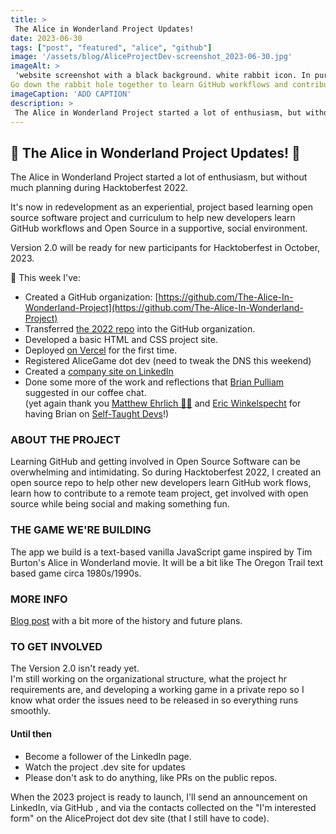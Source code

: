 ```yaml
---
title: >
 The Alice in Wonderland Project Updates!
date: 2023-06-30
tags: ["post", "featured", "alice", "github"]
image: '/assets/blog/AliceProjectDev-screenshot_2023-06-30.jpg'
imageAlt: >
 'website screenshot with a black background. white rabbit icon. In purple fantasy style text: The Alice in Wonderland Project. In white computer text:  
Go down the rabbit hole together to learn GitHub workflows and contribute to open-source!'
imageCaption: 'ADD CAPTION'
description: >
 The Alice in Wonderland Project started a lot of enthusiasm, but without much planning during Hacktoberfest 2022. It's now in redevelopment as an experiential, project based learning open source software project and curriculum to help new developers learn GitHub workflows and Open Source in a supportive, social environment. Version 2.0 will be ready for new participants for Hacktoberfest in October, 2023.
---
```

## 🐇 The Alice in Wonderland Project Updates! 🐇

The Alice in Wonderland Project started a lot of enthusiasm, but without much planning during Hacktoberfest 2022.  
  
It's now in redevelopment as an experiential, project based learning open source software project and curriculum to help new developers learn GitHub workflows and Open Source in a supportive, social environment.  

Version 2.0 will be ready for new participants for Hacktoberfest in October, 2023.  
  
🐇 This week I've:  
* Created a GitHub organization: [https://github.com/The-Alice-In-Wonderland-Project](https://github.com/The-Alice-In-Wonderland-Project)  
* Transferred [the 2022 repo](https://github.com/The-Alice-In-Wonderland-Project/alice-project-2022)  into the GitHub organization.
* Developed a basic HTML and CSS project site.  
* Deployed  [on Vercel](https://aliceproject.vercel.app/) for the first time.
* Registered AliceGame dot dev (need to tweak the DNS this weekend)  
* Created a [company site on LinkedIn](https://www.linkedin.com/company/alice-in-wonderland-project)  
* Done some more of the work and reflections that [Brian Pulliam](https://www.linkedin.com/in/ACoAAACn_PsBPXpXoOKWiIC8VFTFlxuFzkSPQfk) suggested in our coffee chat.  
(yet again thank you [Matthew Ehrlich 👨‍💻](https://www.linkedin.com/in/ACoAACkDxJoBuTwnVft0hkQae_lS7FUN7EB18JY) and [Eric Winkelspecht](https://www.linkedin.com/in/ACoAAB9xWvMB9OrhK1Fhc5Js5A8097KOhtZktSI) for having Brian on [Self-Taught Devs](https://www.linkedin.com/company/self-taught-devs/)!)  
  
### ABOUT THE PROJECT 
  
Learning GitHub and getting involved in Open Source Software can be overwhelming and intimidating. So during Hacktoberfest 2022, I created an open source repo to help other new developers learn GitHub work flows, learn how to contribute to a remote team project, get involved with open source while being social and making something fun.

### THE GAME WE'RE BUILDING
The app we build is a text-based vanilla JavaScript game inspired by Tim Burton's Alice in Wonderland movie. It will be a bit like The Oregon Trail text based game circa 1980s/1990s.  
  
### MORE INFO

[Blog post](https://gingerkiwi.blog/blog/2023-04-03-whats-happening-with-the-alice-in-wonderland-project/)  with a bit more of the history and future plans.
  
### TO GET INVOLVED

The Version 2.0 isn't ready yet.  
I'm still working on the organizational structure, what the project hr requirements are, and developing a working game in a private repo so I know what order the issues need to be released in so everything runs smoothly.  
  
#### Until then

- Become a follower of the LinkedIn page.  
- Watch the project .dev site for updates  
- Please don't ask to do anything, like PRs on the public repos.  
  
When the 2023 project is ready to launch, I'll send an announcement on LinkedIn, via GitHub , and via the contacts collected on the "I'm interested form" on the AliceProject dot dev site (that I still have to code).